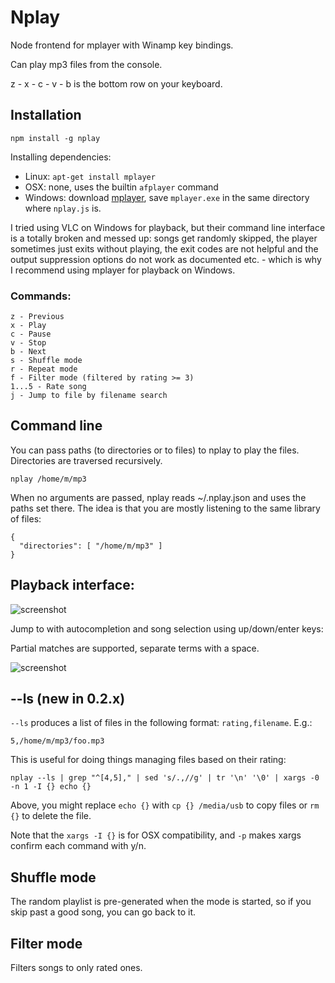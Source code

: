 # Nplay

Node frontend for mplayer with Winamp key bindings.

Can play mp3 files from the console.

z - x - c - v - b is the bottom row on your keyboard.

## Installation

    npm install -g nplay

Installing dependencies:

- Linux: `apt-get install mplayer`
- OSX: none, uses the builtin `afplayer` command
- Windows: download [mplayer](http://mplayerwin.sourceforge.net/downloads.html), save `mplayer.exe` in the same directory where `nplay.js` is.

I tried using VLC on Windows for playback, but their command line interface is a totally broken and messed up: songs get randomly skipped, the player sometimes just exits without playing, the exit codes are not helpful and the output suppression options do not work as documented etc. - which is why I recommend using mplayer for playback on Windows.

### Commands:

    z - Previous
    x - Play
    c - Pause
    v - Stop
    b - Next
    s - Shuffle mode
    r - Repeat mode
    f - Filter mode (filtered by rating >= 3)
    1...5 - Rate song
    j - Jump to file by filename search

## Command line

You can pass paths (to directories or to files) to nplay to play the files. Directories are traversed recursively.

    nplay /home/m/mp3

When no arguments are passed, nplay reads ~/.nplay.json and uses the paths set there. The idea is that you are mostly listening to the same library of files:

    {
      "directories": [ "/home/m/mp3" ]
    }

## Playback interface:

![screenshot](https://github.com/mixu/node-winamp/raw/master/doc/playback.png)

Jump to with autocompletion and song selection using up/down/enter keys:

Partial matches are supported, separate terms with a space.

![screenshot](https://github.com/mixu/node-winamp/raw/master/doc/jump_mode.png)

## --ls (new in 0.2.x)

`--ls` produces a list of files in the following format: `rating,filename`. E.g.:

    5,/home/m/mp3/foo.mp3

This is useful for doing things managing files based on their rating:

    nplay --ls | grep "^[4,5]," | sed 's/.,//g' | tr '\n' '\0' | xargs -0 -n 1 -I {} echo {}

Above, you might replace `echo {}` with `cp {} /media/usb` to copy files or `rm {}` to delete the file.

Note that the `xargs -I {}` is for OSX compatibility, and `-p` makes xargs confirm each command with y/n.

## Shuffle mode

The random playlist is pre-generated when the mode is started, so if you skip past a good song, you can go back to it.

## Filter mode

Filters songs to only rated ones.

